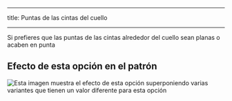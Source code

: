 ***

title: Puntas de las cintas del cuello

***

Si prefieres que las puntas de las cintas alrededor del cuello sean planas o acaben en punta

## Efecto de esta opción en el patrón

![Esta imagen muestra el efecto de esta opción superponiendo varias variantes que tienen un valor diferente para esta opción](bee_necktieends_sample.svg "Efecto de esta opción en el patrón")
